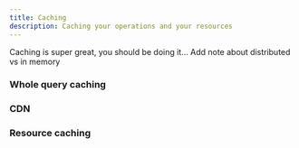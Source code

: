 ```yaml
---
title: Caching
description: Caching your operations and your resources
---
```


Caching is super great, you should be doing it... Add note about distributed vs in memory

### Whole query caching

### CDN

### Resource caching
